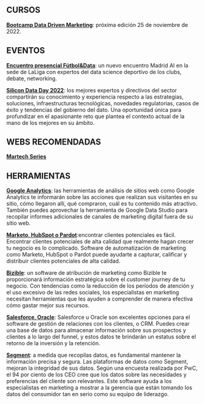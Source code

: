 ## CURSOS

[**Bootcamp Data Driven Marketing**](https://skiller.education/bootcamp-data-driven-marketing/): próxima edición 25 de noviembre de 2022.

## EVENTOS

[**Encuentro presencial Fútbol&Data**](https://www.eventbrite.es/e/entradas-encuentro-presencial-futboldata-madrid-ai-nov22-debate-networking-445987930907?aff=ebdssbdestsearch): un nuevo encuentro Madrid AI en la sede de LaLiga con expertos del data science deportivo de los clubs, debate, networking.

[**Silicon Data Day 2022**](https://www.eventbrite.es/e/entradas-silicon-data-day-2022-425659387687?aff=ebdssbdestsearch): los mejores expertos y directivos del sector compartirán su conocimiento y experiencia respecto a las estrategias, soluciones, infraestructuras tecnológicas, novedades regulatorias, casos de éxito y tendencias del gobierno del dato. Una oportunidad única para profundizar en el apasionante reto que plantea el contexto actual de la mano de los mejores en su ámbito.

## WEBS RECOMENDADAS

[**Martech Series**](https://martechseries.com/)

## HERRAMIENTAS

[**Google Analytics**](https://analytics.google.com/analytics/web/provision/#/provision): las herramientas de análisis de sitios web como Google Analytics te informarán sobre las acciones que realizan sus visitantes en su sitio, cómo llegaron allí, qué compraron, cuál es tu contenido más atractivo. También puedes aprovechar la herramienta de Google Data Studio para recopilar informes adicionales de canales de marketing digital fuera de su sitio web.

[**Marketo, HubSpot o Pardot**](https://www.hubspot.com/):encontrar clientes potenciales es fácil. Encontrar clientes potenciales de alta calidad que realmente hagan crecer tu negocio es lo complicado. Software de automatización de marketing como Marketo, HubSpot o Pardot puede ayudarte a capturar, calificar y distribuir clientes potenciales de alta calidad.

[**Bizible**](https://www.marketo.com/bizible/): un software de atribución de marketing como Bizible te proporcionará información estratégica sobre el customer journey de tu negocio. Con tendencias como la reducción de los períodos de atención y el uso excesivo de las redes sociales, los especialistas en marketing necesitan herramientas que les ayuden a comprender de manera efectiva cómo gastar mejor sus recursos.

[**Salesforce, Oracle**](https://www.salesforce.com/es/): Salesforce u Oracle son excelentes opciones para el software de gestión de relaciones con los clientes, o CRM. Puedes crear una base de datos para almacenar información sobre sus prospectos y clientes a lo largo del funnel, y estos datos te brindarán un estatus sobre el retorno de la inversión y la retención.

[**Segment**](https://segment.com/): a medida que recopilas datos, es fundamental mantener la información precisa y segura. Las plataformas de datos como Segment, mejoran la integridad de sus datos. Según una encuesta realizada por PwC, el 94 por ciento de los CEO cree que los datos sobre las necesidades y preferencias del cliente son relevantes. Este software ayuda a los especialistas en marketing a mostrar a la gerencia que están tomando los datos del consumidor tan en serio como su equipo de liderazgo.
